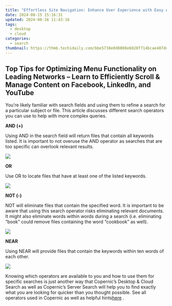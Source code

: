 ```yaml
---
title: "Effortless Site Navigation: Enhance User Experience with Easy Access to Top and Social Media Platforms"
date: 2024-08-15 15:16:31
updated: 2024-08-16 11:43:16
tags:
  - desktop
  - cloud
categories:
  - search
thumbnail: https://thmb.techidaily.com/bbe5738e0d8808e6028f714bcae487dd6fc59c5258568d2db4f80369dfe5ae67.jpg
---
```


## Top Tips for Optimizing Menu Functionality on Leading Networks – Learn to Efficiently Scroll & Manage Content on Facebook, LinkedIn, and YouTube

You’re likely familiar with search fields and using them to refine a search for a particular subject or file. This article discusses different search operators you can use to help with more complex queries.

**AND (+)**

 Using AND in the search field will return files that contain all keywords listed. It is important to not overuse the AND operator as searches that are too specific can overlook relevant results.

![](https://copernic.com/wp-content/uploads/2023/07/image-15.png)

**OR**

Use OR to locate files that have at least one of the listed keywords.

![](https://copernic.com/wp-content/uploads/2023/07/image-16.png)

**NOT (-)**

 NOT will eliminate files that contain the specified word. It is important to be aware that using this search operator risks eliminating relevant documents. It might also eliminate words within words during a search (i.e. eliminating “book” could remove files containing the word “cookbook” as well).

![](https://copernic.com/wp-content/uploads/2023/07/image-17.png)

**NEAR**

 Using NEAR will provide files that contain the keywords within ten words of each other.

![](https://copernic.com/wp-content/uploads/2023/07/image-18.png)

 Knowing which operators are available to you and how to use them for specific searches is just another way that Copernic’s Desktop & Cloud Search as well as Copernic’s Server Search will help you to find exactly what you are looking for quicker than you thought possible. See all operators used in Copernic as well as helpful hints[here](https://copernicsearch.freshdesk.com/en/support/solutions/articles/47001112953-refine-a-search-with-search-operators) .


<ins class="adsbygoogle"
     style="display:block"
     data-ad-format="autorelaxed"
     data-ad-client="ca-pub-7571918770474297"
     data-ad-slot="1223367746"></ins>



<ins class="adsbygoogle"
     style="display:block"
     data-ad-client="ca-pub-7571918770474297"
     data-ad-slot="8358498916"
     data-ad-format="auto"
     data-full-width-responsive="true"></ins>
